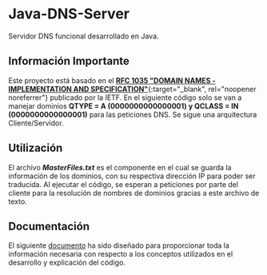 # Java-DNS-Server
Servidor DNS funcional desarrollado en Java.

## Información Importante
Este proyecto está basado en el [**RFC 1035 "DOMAIN NAMES - IMPLEMENTATION AND SPECIFICATION"**](https://www.ietf.org/rfc/rfc1035.txt){:target="_blank", rel="noopener noreferrer"} publicado por la IETF.
En el siguiente código solo se van a manejar dominios **QTYPE = A (0000000000000001) y QCLASS = IN (0000000000000001)** para las peticiones DNS.
Se sigue una arquitectura Cliente/Servidor.

## Utilización
El archivo ***MasterFiles.txt*** es el componente en el cual se guarda la información de los dominios, con su respectiva dirección IP para poder ser traducida. Al ejecutar el código, se esperan a peticiones por parte del cliente para la resolución de nombres de dominios gracias a este archivo de texto.

##  Documentación
El siguiente [documento](https://github.com/Rinconjr/Java-DNS-Server/blob/main/Documentacion%20Servidor%20DNS%20-%20Grupo%202.pdf) ha sido diseñado para proporcionar toda la información necesaria con respecto a los conceptos utilizados en el desarrollo y explicación del código.
